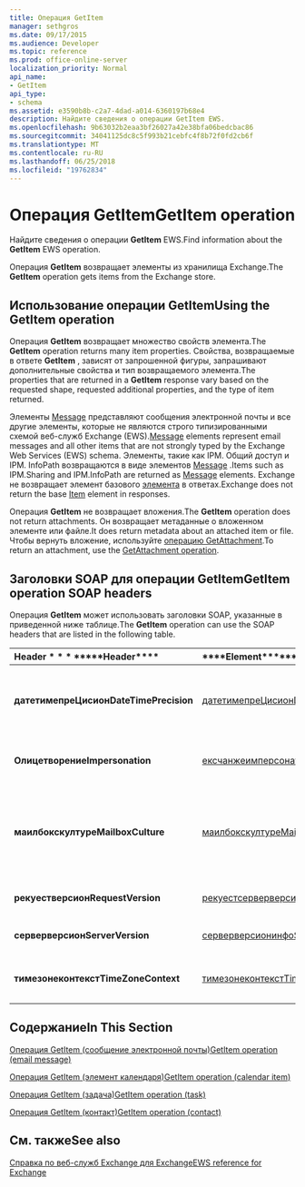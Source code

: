 ```yaml
---
title: Операция GetItem
manager: sethgros
ms.date: 09/17/2015
ms.audience: Developer
ms.topic: reference
ms.prod: office-online-server
localization_priority: Normal
api_name:
- GetItem
api_type:
- schema
ms.assetid: e3590b8b-c2a7-4dad-a014-6360197b68e4
description: Найдите сведения о операции GetItem EWS.
ms.openlocfilehash: 9b63032b2eaa3bf26027a42e38bfa06bedcbac86
ms.sourcegitcommit: 34041125dc8c5f993b21cebfc4f8b72f0fd2cb6f
ms.translationtype: MT
ms.contentlocale: ru-RU
ms.lasthandoff: 06/25/2018
ms.locfileid: "19762834"
---
```

# <a name="getitem-operation"></a><span data-ttu-id="b1030-103">Операция GetItem</span><span class="sxs-lookup"><span data-stu-id="b1030-103">GetItem operation</span></span>

<span data-ttu-id="b1030-104">Найдите сведения о операции **GetItem** EWS.</span><span class="sxs-lookup"><span data-stu-id="b1030-104">Find information about the **GetItem** EWS operation.</span></span> 
  
<span data-ttu-id="b1030-105">Операция **GetItem** возвращает элементы из хранилища Exchange.</span><span class="sxs-lookup"><span data-stu-id="b1030-105">The **GetItem** operation gets items from the Exchange store.</span></span> 
  
## <a name="using-the-getitem-operation"></a><span data-ttu-id="b1030-106">Использование операции GetItem</span><span class="sxs-lookup"><span data-stu-id="b1030-106">Using the GetItem operation</span></span>

<span data-ttu-id="b1030-107">Операция **GetItem** возвращает множество свойств элемента.</span><span class="sxs-lookup"><span data-stu-id="b1030-107">The **GetItem** operation returns many item properties.</span></span> <span data-ttu-id="b1030-108">Свойства, возвращаемые в ответе **GetItem** , зависят от запрошенной фигуры, запрашивают дополнительные свойства и тип возвращаемого элемента.</span><span class="sxs-lookup"><span data-stu-id="b1030-108">The properties that are returned in a **GetItem** response vary based on the requested shape, requested additional properties, and the type of item returned.</span></span> 
  
<span data-ttu-id="b1030-109">Элементы [Message](message-ex15websvcsotherref.md) представляют сообщения электронной почты и все другие элементы, которые не являются строго типизированными схемой веб-служб Exchange (EWS).</span><span class="sxs-lookup"><span data-stu-id="b1030-109">[Message](message-ex15websvcsotherref.md) elements represent email messages and all other items that are not strongly typed by the Exchange Web Services (EWS) schema.</span></span> <span data-ttu-id="b1030-110">Элементы, такие как IPM. Общий доступ и IPM. InfoPath возвращаются в виде элементов [Message](message-ex15websvcsotherref.md) .</span><span class="sxs-lookup"><span data-stu-id="b1030-110">Items such as IPM.Sharing and IPM.InfoPath are returned as [Message](message-ex15websvcsotherref.md) elements.</span></span> <span data-ttu-id="b1030-111">Exchange не возвращает элемент базового [элемента](item.md) в ответах.</span><span class="sxs-lookup"><span data-stu-id="b1030-111">Exchange does not return the base [Item](item.md) element in responses.</span></span> 
  
<span data-ttu-id="b1030-112">Операция **GetItem** не возвращает вложения.</span><span class="sxs-lookup"><span data-stu-id="b1030-112">The **GetItem** operation does not return attachments.</span></span> <span data-ttu-id="b1030-113">Он возвращает метаданные о вложенном элементе или файле.</span><span class="sxs-lookup"><span data-stu-id="b1030-113">It does return metadata about an attached item or file.</span></span> <span data-ttu-id="b1030-114">Чтобы вернуть вложение, используйте [операцию GetAttachment](getattachment-operation.md).</span><span class="sxs-lookup"><span data-stu-id="b1030-114">To return an attachment, use the [GetAttachment operation](getattachment-operation.md).</span></span>
  
## <a name="getitem-operation-soap-headers"></a><span data-ttu-id="b1030-115">Заголовки SOAP для операции GetItem</span><span class="sxs-lookup"><span data-stu-id="b1030-115">GetItem operation SOAP headers</span></span>

<span data-ttu-id="b1030-116">Операция **GetItem** может использовать заголовки SOAP, указанные в приведенной ниже таблице.</span><span class="sxs-lookup"><span data-stu-id="b1030-116">The **GetItem** operation can use the SOAP headers that are listed in the following table.</span></span> 
  
|<span data-ttu-id="b1030-117">Header \* \* \* \*</span><span class="sxs-lookup"><span data-stu-id="b1030-117">\*\*\*\*Header\*\*\*\*</span></span>|<span data-ttu-id="b1030-118">\*\*\*\*Element\*\*\*\*</span><span class="sxs-lookup"><span data-stu-id="b1030-118">\*\*\*\*Element\*\*\*\*</span></span>|<span data-ttu-id="b1030-119">\*\*\*\*Описание\*\*\*\*</span><span class="sxs-lookup"><span data-stu-id="b1030-119">\*\*\*\*Description\*\*\*\*</span></span>|
|:-----|:-----|:-----|
|<span data-ttu-id="b1030-120">**датетимепреЦисион**</span><span class="sxs-lookup"><span data-stu-id="b1030-120">**DateTimePrecision**</span></span> <br/> |[<span data-ttu-id="b1030-121">датетимепреЦисион</span><span class="sxs-lookup"><span data-stu-id="b1030-121">DateTimePrecision</span></span>](datetimeprecision.md) <br/> |<span data-ttu-id="b1030-122">Задает разрешение значений данных и времени в ответах от сервера: в секундах или в миллисекундах.</span><span class="sxs-lookup"><span data-stu-id="b1030-122">Specifies the resolution of data/time values in responses from the server, either in seconds or in milliseconds.</span></span>  <br/> |
|<span data-ttu-id="b1030-123">**Олицетворение**</span><span class="sxs-lookup"><span data-stu-id="b1030-123">**Impersonation**</span></span> <br/> |[<span data-ttu-id="b1030-124">ексчанжеимперсонатион</span><span class="sxs-lookup"><span data-stu-id="b1030-124">ExchangeImpersonation</span></span>](exchangeimpersonation.md) <br/> |<span data-ttu-id="b1030-125">Идентифицирует пользователя, который олицетворяет клиентское приложение.</span><span class="sxs-lookup"><span data-stu-id="b1030-125">Identifies the user whom the client application is impersonating.</span></span>  <br/> |
|<span data-ttu-id="b1030-126">**маилбокскултуре**</span><span class="sxs-lookup"><span data-stu-id="b1030-126">**MailboxCulture**</span></span> <br/> |[<span data-ttu-id="b1030-127">маилбокскултуре</span><span class="sxs-lookup"><span data-stu-id="b1030-127">MailboxCulture</span></span>](mailboxculture.md) <br/> |<span data-ttu-id="b1030-128">Определяет язык и региональные параметры, определенные в документе RFC 3066 "Теги для идентификации языков", которые будут использоваться для доступа к почтовому ящику.</span><span class="sxs-lookup"><span data-stu-id="b1030-128">Identifies the culture, as defined in RFC 3066, "Tags for the Identification of Languages", to be used to access the mailbox.</span></span>  <br/> |
|<span data-ttu-id="b1030-129">**рекуестверсион**</span><span class="sxs-lookup"><span data-stu-id="b1030-129">**RequestVersion**</span></span> <br/> |[<span data-ttu-id="b1030-130">рекуестсерверверсион</span><span class="sxs-lookup"><span data-stu-id="b1030-130">RequestServerVersion</span></span>](requestserverversion.md) <br/> |<span data-ttu-id="b1030-131">Определяет версию схемы для запроса операции.</span><span class="sxs-lookup"><span data-stu-id="b1030-131">Identifies the schema version for the operation request.</span></span>  <br/> |
|<span data-ttu-id="b1030-132">**серверверсион**</span><span class="sxs-lookup"><span data-stu-id="b1030-132">**ServerVersion**</span></span> <br/> |[<span data-ttu-id="b1030-133">серверверсионинфо</span><span class="sxs-lookup"><span data-stu-id="b1030-133">ServerVersionInfo</span></span>](serverversioninfo.md) <br/> |<span data-ttu-id="b1030-134">Определяет версию сервера, который ответил на запрос.</span><span class="sxs-lookup"><span data-stu-id="b1030-134">Identifies the version of the server that responded to the request.</span></span>  <br/> |
|<span data-ttu-id="b1030-135">**тимезонеконтекст**</span><span class="sxs-lookup"><span data-stu-id="b1030-135">**TimeZoneContext**</span></span> <br/> |[<span data-ttu-id="b1030-136">тимезонеконтекст</span><span class="sxs-lookup"><span data-stu-id="b1030-136">TimeZoneContext</span></span>](timezonecontext.md) <br/> |<span data-ttu-id="b1030-137">Определяет часовой пояс, который будет использоваться для всех ответов сервера.</span><span class="sxs-lookup"><span data-stu-id="b1030-137">Identifies the time zone to be used for all responses from the server.</span></span>  <br/> |
   
## <a name="in-this-section"></a><span data-ttu-id="b1030-138">Содержание</span><span class="sxs-lookup"><span data-stu-id="b1030-138">In This Section</span></span>

[<span data-ttu-id="b1030-139">Операция GetItem (сообщение электронной почты)</span><span class="sxs-lookup"><span data-stu-id="b1030-139">GetItem operation (email message)</span></span>](getitem-operation-email-message.md)
  
[<span data-ttu-id="b1030-140">Операция GetItem (элемент календаря)</span><span class="sxs-lookup"><span data-stu-id="b1030-140">GetItem operation (calendar item)</span></span>](getitem-operation-calendar-item.md)
  
[<span data-ttu-id="b1030-141">Операция GetItem (задача)</span><span class="sxs-lookup"><span data-stu-id="b1030-141">GetItem operation (task)</span></span>](getitem-operation-task.md)
  
[<span data-ttu-id="b1030-142">Операция GetItem (контакт)</span><span class="sxs-lookup"><span data-stu-id="b1030-142">GetItem operation (contact)</span></span>](getitem-operation-contact.md)
  
## <a name="see-also"></a><span data-ttu-id="b1030-143">См. также</span><span class="sxs-lookup"><span data-stu-id="b1030-143">See also</span></span>



[<span data-ttu-id="b1030-144">Справка по веб-служб Exchange для Exchange</span><span class="sxs-lookup"><span data-stu-id="b1030-144">EWS reference for Exchange</span></span>](ews-reference-for-exchange.md)

